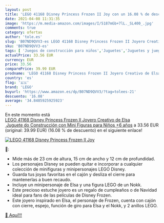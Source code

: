 ```yaml
---
layout: post
title: 'LEGO 41168 Disney Princess Frozen II Joy con un 16.08 % de descuento'
date: 2021-04-08 11:31:35
image: 'https://m.media-amazon.com/images/I/5187mGb+7lL._SL400_.jpg'
comments: true
category: ofertas
author: 'tole.es'
slug: 'B07ND9QVV3-es LEGO 41168 Disney Princess Frozen II Joyero Creativo de...'
sku: 'B07ND9QVV3-es'
tags: [ 'Juegos de construcción para niños','Juguetes','Juguetes y juegos','lego', ]
actualPrice: 33.56 EUR
currency: EUR
price: 33.56
comparePrice: 39.99 EUR
prodname: 'LEGO 41168 Disney Princess Frozen II Joyero Creativo de Elsa  Juguete do Construcción con Mini Figuras para Niños +6 años'
country: 'es'
flag: '🇪🇸'
brand: 'LEGO'
buyurl: 'https://www.amazon.es/dp/B07ND9QVV3/?tag=tolees-21'
descuento: '16.08'
average: '34.8485925925923'
---
```


En este momento está [LEGO 41168 Disney Princess Frozen II Joyero Creativo de Elsa  Juguete do Construcción con Mini Figuras para Niños +6 años](https://www.amazon.es/dp/B07ND9QVV3/?tag=tolees-21) a 33.56 EUR (original: 39.99 EUR) (16.08 %  de descuento) en el siguiente enlace!

[![LEGO 41168 Disney Princess Frozen II Joy](https://m.media-amazon.com/images/I/5187mGb+7lL._SL400_.jpg)](https://www.amazon.es/dp/B07ND9QVV3/?tag=tolees-21)

🔎:

- Mide más de 23 cm de altura, 15 cm de ancho y 12 cm de profundidad.
- Los personajes Disney se pueden quitar e incorporar a cualquier colección de minifiguras y minipersonajes LEGO Disney.
- Guarda tus joyas favoritas en el cajón y desliza el cierre para mantenerlas a buen recaudo.
- Incluye un minipersonaje de Elsa y una figura LEGO de un Nokk.
- Este precioso estuche joyero es un regalo de cumpleaños o de Navidad ideal para fans de las películas de Disney Frozen.
- Este joyero inspirado en Elsa, el personaje de Frozen, cuenta con cajón con cierre, espejo, función de giro para Elsa y el Nokk, y 2 anillos LEGO.

[🛒 Aquí!!!](https://www.amazon.es/dp/B07ND9QVV3/?tag=tolees-21)

